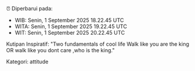 ⏰ Diperbarui pada:
- WIB: Senin, 1 September 2025 18.22.45 UTC
- WITA: Senin, 1 September 2025 19.22.45 UTC
- WIT: Senin, 1 September 2025 20.22.45 UTC

Kutipan Inspiratif:
"Two fundamentals of cool life  Walk like you are the king OR walk like you dont care ,who is the king."


Kategori: attitude


